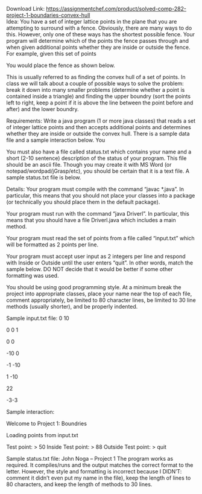 Download Link: https://assignmentchef.com/product/solved-comp-282-project-1-boundaries-convex-hull
<br>
Idea: You have a set of integer lattice points in the plane that you are attempting to surround with a fence. Obviously, there are many ways to do this. However, only one of these ways has the shortest possible fence. Your program will determine which of the points the fence passes through and when given additional points whether they are inside or outside the fence. For example, given this set of points




You would place the fence as shown below.




This is usually referred to as finding the convex hull of a set of points. In class we will talk about a couple of possible ways to solve the problem: break it down into many smaller problems (determine whether a point is contained inside a triangle) and finding the upper boundry (sort the points left to right, keep a point if it is above the line between the point before and after) and the lower boundry.

Requirements: Write a java program (1 or more java classes) that reads a set of integer lattice points and then accepts additional points and determines whether they are inside or outside the convex hull. There is a sample data file and a sample interaction below. You

You must also have a file called status.txt which contains your name and a short (2-10 sentence) description of the status of your program. This file should be an ascii file. Though you may create it with MS Word (or notepad/wordpad/jGrasp/etc), you should be certain that it is a text file. A sample status.txt file is below.

Details: Your program must compile with the command “javac *.java”. In particular, this means that you should not place your classes into a package (or technically you should place them in the default package).

Your program must run with the command “java Driverl”. In particular, this means that you should have a file Driverl.java which includes a main method.

Your program must read the set of points from a file called “input.txt” which will be formatted as 2 points per line.

Your program must accept user input as 2 integers per line and respond with Inside or Outside until the user enters “quit”. In other words, match the sample below. DO NOT decide that it would be better if some other formatting was used.

You should be using good programming style. At a minimum break the project into appropriate classes, place your name near the top of each file, comment appropriately, be limited to 80 character lines, be limited to 30 line methods (usually shorter), and be properly indented.

Sample input.txt file: 0 10

0 0 1

0 0

-10 0

-1 -10

1 -10

22

-3-3

Sample interaction:

Welcome to Project 1: Boundries

Loading points from input.txt

Test point: &gt; 50 Inside Test point: &gt; 88 Outside Test point: &gt; quit

Sample status.txt file: John Noga – Project 1 The program works as required. It compiles/runs and the output matches the correct format to the letter. However, the style and formatting is incorrect because I DIDN’T: comment it didn’t even put my name in the file), keep the length of lines to 80 characters, and keep the length of methods to 30 lines.